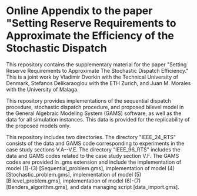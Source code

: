 # Online Appendix to the paper "Setting Reserve Requirements to Approximate the Efficiency of the Stochastic Dispatch

This repository contains the supplementary material for the paper "Setting Reserve Requirements to Approximate The Stochastic Dispatch Efficiency." This is a joint work by Vladimir Dvorkin with the Technical University of Denmark, Stefanos Delikaraoglou with the ETH Zurich, and Juan M. Morales with the University of Malaga.

This repository provides implementations of the sequential dispatch procedure, stochastic dispatch procedure, and proposed bilevel model in the General Algebraic Modeling System (GAMS) software, as well as the data for all simulation instances. This data is provided for the replicability of the proposed models only.  

This repository includes two directories. The directory "IEEE_24_RTS" consists of the data and GAMS code corresponding to experiments in the case study sections V.A--V.E. The directory "IEEE_96_RTS" includes the data and GAMS codes related to the case study section  V.F. The GAMS codes are provided in .gms extension and include the implementation of model (1)-(3) [Sequential_problem.gms], implementation of model (4) [Stochastic_problem.gms], implementation of model (5) [Bilevel_problem.gms], implementation of model (6)-(7) [Benders_algorithm.gms], and data managing script [data_import.gms].
